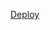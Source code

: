 [Deploy](https://dashboard.heroku.com/new?template=https://github.com/UF-prince/BILAL-MD-PAIR-QR-FIXED.git)
